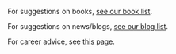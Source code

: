 For suggestions on books, [see our book list](http://www.reddit.com/r/Economics/wiki/reading).  

For suggestions on news/blogs, [see our blog list](http://www.reddit.com/r/Economics/wiki/blogs).

For career advice, see [this page](http://www.reddit.com/r/AskSocialScience/wiki/careers#wiki_economics).  